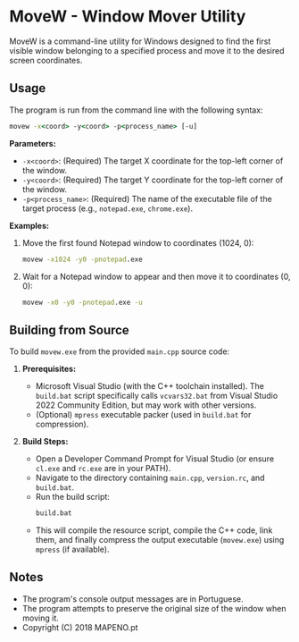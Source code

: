 # MoveW - Window Mover Utility

MoveW is a command-line utility for Windows designed to find the first visible window belonging to a specified process and move it to the desired screen coordinates.

## Usage

The program is run from the command line with the following syntax:

```cmd
movew -x<coord> -y<coord> -p<process_name> [-u]
```

**Parameters:**

*   `-x<coord>`: (Required) The target X coordinate for the top-left corner of the window.
*   `-y<coord>`: (Required) The target Y coordinate for the top-left corner of the window.
*   `-p<process_name>`: (Required) The name of the executable file of the target process (e.g., `notepad.exe`, `chrome.exe`).

**Examples:**

1.  Move the first found Notepad window to coordinates (1024, 0):
    ```cmd
    movew -x1024 -y0 -pnotepad.exe
    ```
2.  Wait for a Notepad window to appear and then move it to coordinates (0, 0):
    ```cmd
    movew -x0 -y0 -pnotepad.exe -u
    ```

## Building from Source

To build `movew.exe` from the provided `main.cpp` source code:

1.  **Prerequisites:**
    *   Microsoft Visual Studio (with the C++ toolchain installed). The `build.bat` script specifically calls `vcvars32.bat` from Visual Studio 2022 Community Edition, but may work with other versions.
    *   (Optional) `mpress` executable packer (used in `build.bat` for compression).

2.  **Build Steps:**
    *   Open a Developer Command Prompt for Visual Studio (or ensure `cl.exe` and `rc.exe` are in your PATH).
    *   Navigate to the directory containing `main.cpp`, `version.rc`, and `build.bat`.
    *   Run the build script:
        ```cmd
        build.bat
        ```
    *   This will compile the resource script, compile the C++ code, link them, and finally compress the output executable (`movew.exe`) using `mpress` (if available).

## Notes

*   The program's console output messages are in Portuguese.
*   The program attempts to preserve the original size of the window when moving it.
*   Copyright (C) 2018 MAPENO.pt
